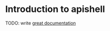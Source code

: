 # Introduction to apishell

TODO: write [great documentation](http://jacobian.org/writing/what-to-write/)
